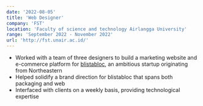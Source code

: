 ```yaml
---
date: '2022-08-05'
title: 'Web Designer'
company: 'FST'
location: 'Faculty of science and technology Airlangga University'
range: 'September 2022 - November 2022'
url: 'http://fst.unair.ac.id/'
---
```


- Worked with a team of three designers to build a marketing website and e-commerce platform for [blistabloc](https://blistabloc.com), an ambitious startup originating from Northeastern
- Helped solidify a brand direction for blistabloc that spans both packaging and web
- Interfaced with clients on a weekly basis, providing technological expertise
